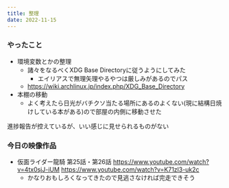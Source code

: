 ```yaml
---
title: 整理
date: 2022-11-15
---
```


### やったこと
+ 環境変数とかの整理
  + 諸々をなるべくXDG Base Directoryに従うようにしてみた
    + エイリアスで無理矢理やるやつは厳しみがあるのでパス
  + https://wiki.archlinux.jp/index.php/XDG_Base_Directory
+ 本棚の移動
  + よく考えたら日光がバチクソ当たる場所にあるのよくない(現に結構日焼けしている本がある)ので部屋の内側に移動させた

進捗報告が控えているが、いい感じに見せられるものがない

### 今日の映像作品
+ 仮面ライダー龍騎 第25話・第26話 <https://www.youtube.com/watch?v=4tx0sjJ-iUM> <https://www.youtube.com/watch?v=K71zl3-uk2c>
  + かなりおもしろくなってきたので見逃さなければ完走できそう
